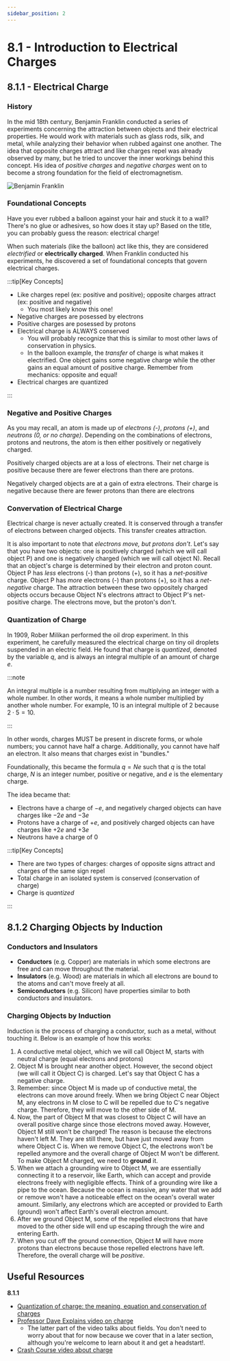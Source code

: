 ```yaml
---
sidebar_position: 2
---
```


# 8.1 - Introduction to Electrical Charges

## 8.1.1 - Electrical Charge

### History

In the mid 18th century, Benjamin Franklin conducted a series of experiments concerning the attraction between objects and their electrical properties. He would work with materials such as glass rods, silk, and metal, while analyzing their behavior when rubbed against one another. The idea that opposite charges attract and like charges repel was already observed by many, but he tried to uncover the inner workings behind this concept. His idea of *positive charges* and *negative charges* went on to become a strong foundation for the field of electromagnetism.

![Benjamin Franklin](../Unit-8/benfranklin.jpg)

### Foundational Concepts

Have you ever rubbed a balloon against your hair and stuck it to a wall? There's no glue or adhesives, so how does it stay up? Based on the title, you can probably guess the reason: electrical charge!

When such materials (like the balloon) act like this, they are considered *electrified* or **electrically charged**. When Franklin conducted his experiments, he discovered a set of foundational concepts that govern electrical charges.

:::tip[Key Concepts]

- Like charges repel (ex: positive and positive); opposite charges attract (ex: positive and negative)
  - You most likely know this one!
- Negative charges are posessed by electrons
- Positive charges are posessed by protons
- Electrical charge is ALWAYS conserved
  - You will probably recognize that this is similar to most other laws of conservation in physics.
  - In the balloon example, the *transfer* of charge is what makes it electrified. One object gains some negative charge while the other gains an equal amount of positive charge. Remember from mechanics: opposite and equal!
- Electrical charges are quantized

:::

### Negative and Positive Charges

As you may recall, an atom is made up of *electrons (-)*, *protons (+)*, and *neutrons (0, or no charge)*. Depending on the combinations of electrons, protons and neutrons, the atom is then either positively or negatively charged.

Positively charged objects are at a loss of electrons. Their net charge is positive because there are fewer electrons than there are protons.

Negatively charged objects are at a gain of extra electrons. Their charge is negative because there are fewer protons than there are electrons

### Convervation of Electrical Charge

Electrical charge is never actually created. It is conserved through a transfer of electrons between charged objects. This transfer creates attraction.

It is also important to note that *electrons move, but protons don't*. Let's say that you have two objects: one is positively charged (which we will call object P) and one is negatively charged (which we will call object N). Recall that an object's charge is determined by their electron and proton count. Object P has *less* electrons (-) than protons (+), so it has a *net-positive* charge. Object P has *more* electrons (-) than protons (+), so it has a *net-negative* charge. The attraction between these two oppositely charged objects occurs because Object N's electrons attract to Object P's net-positive charge. The electrons move, but the proton's don't.

### Quantization of Charge

In 1909, Rober Milikan performed the oil drop experiment. In this experiment, he carefully measured the electrical charge on tiny oil droplets suspended in an electric field. He found that charge is *quantized*, denoted by the variable $q$, and is always an integral multiple of an amount of charge $e$.

:::note

An integral multiple is a number resulting from multiplying an integer with a whole number. In other words, it means a whole number multiplied by another whole number. For example, $10$ is an integral multiple of $2$ because $2 \cdot 5 = 10$.

:::

In other words, charges MUST be present in discrete forms, or whole numbers; you cannot have half a charge. Additionally, you cannot have half an electron. It also means that charges exist in "bundles."

Foundationally, this became the formula $q = Ne$ such that $q$ is the total charge, $N$ is an integer number, positive or negative, and $e$ is the elementary charge.

The idea became that:

- Electrons have a charge of $-e$, and negatively charged objects can have charges like $-2e$ and $-3e$
- Protons have a charge of $+e$, and positively charged objects can have charges like $+2e$ and $+3e$
- Neutrons have a charge of $0$

:::tip[Key Concepts]

- There are two types of charges: charges of opposite signs attract and charges of the same sign repel
- Total charge in an isolated system is conserved (conservation of charge)
- Charge is *quantized*

:::

## 8.1.2 Charging Objects by Induction

### Conductors and Insulators

- **Conductors** (e.g. Copper) are materials in which some electrons are free and can move throughout the material.
- **Insulators** (e.g. Wood) are materials in which all electrons are bound to the atoms and can't move freely at all.
- **Semiconductors** (e.g. Silicon) have properties similar to both conductors and insulators.

### Charging Objects by Induction

Induction is the process of charging a conductor, such as a metal, without touching it. Below is an example of how this works:

1. A conductive metal object, which we will call Object M, starts with neutral charge (equal electrons and protons)
2. Object M is brought near another object. However, the second object (we will call it Object C) is charged. Let's say that Object C has a negative charge.
3. Remember: since Object M is made up of conductive metal, the electrons can move around freely. When we bring Object C near Object M, any electrons in M close to C will be repelled due to C's negative charge. Therefore, they will move to the other side of M.
4. Now, the part of Object M that was closest to Object C will have an overall positive charge since those electrons moved away. However, Object M still won't be charged! The reason is because the electrons haven't left M. They are still there, but have just moved away from where Object C is. When we remove Object C, the electrons won't be repelled anymore and the overall charge of Object M won't be different. To make Object M charged, we need to **ground** it.
5. When we attach a grounding wire to Object M, we are essentially connecting it to a reservoir, like Earth, which can accept and provide electrons freely with negligible effects. Think of a grounding wire like a pipe to the ocean. Because the ocean is massive, any water that we add or remove won't have a noticeable effect on the ocean's overall water amount. Similarly, any electrons which are accepted or provided to Earth (ground) won't affect Earth's overall electron amount.
6. After we ground Object M, some of the repelled electrons that have moved to the other side will end up escaping through the wire and entering Earth.
7. When you cut off the ground connection, Object M will have more protons than electrons because those repelled electrons have left. Therefore, the overall charge will be *positive*.

## Useful Resources

**8.1.1**

* [Quantization of charge: the meaning, equation and conservation of charges](https://testbook.com/physics/quantization-of-charge)
* [Professor Dave Explains video on charge](https://www.youtube.com/watch?v=VFbyDCG_j18)
  * The latter part of the video talks about fields. You don't need to worry about that for now because we cover that in a later section, although you're welcome to learn about it and get a headstart!.
* [Crash Course video about charge](https://www.youtube.com/watch?v=TFlVWf8JX4A)

